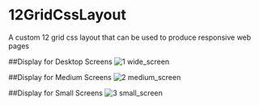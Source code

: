 # 12GridCssLayout
A custom 12 grid css layout that can be used to produce responsive web pages

##Display for Desktop Screens
![1 wide_screen](https://user-images.githubusercontent.com/33831343/42090256-20002516-7be4-11e8-8a68-a3a1f9568ffc.PNG)

##Display for Medium Screens 
![2 medium_screen](https://user-images.githubusercontent.com/33831343/42090281-3395a196-7be4-11e8-8c21-d4b63445ea1b.PNG)

##Display for Small Screens
![3 small_screen](https://user-images.githubusercontent.com/33831343/42090288-3cf60424-7be4-11e8-8002-626ae17c02ee.PNG)

